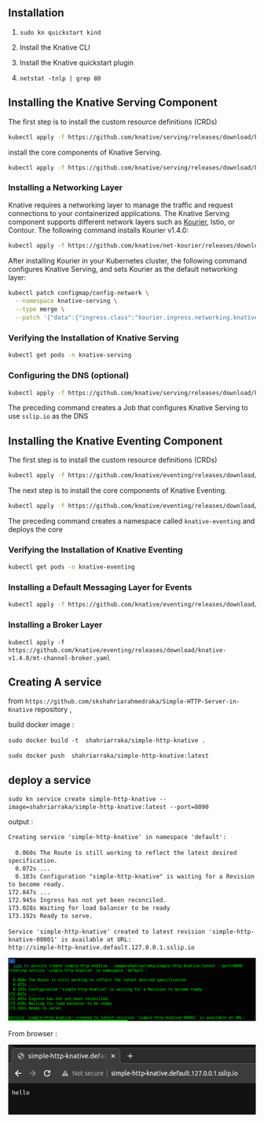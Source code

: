 



## Installation

1. `sudo kn quickstart kind `

2.  Install the Knative CLI

3. Install the Knative quickstart plugin

4. `netstat -tnlp | grep 80`





## Installing the Knative Serving Component

The first step is to install the custom resource definitions (CRDs) 


```bash
kubectl apply -f https://github.com/knative/serving/releases/download/knative-v1.4.0/serving-crds.yaml
```

 install the core components of Knative Serving.

```bash
kubectl apply -f https://github.com/knative/serving/releases/download/knative-v1.4.0/serving-core.yaml
```

### Installing a Networking Layer

Knative requires a networking layer to manage the traffic and request
 connections to your containerized applications. The Knative Serving 
component supports different network layers such as [Kourier](https://github.com/knative-sandbox/net-kourier), Istio, or Contour. The following command installs Kourier v1.4.0:

```bash
kubectl apply -f https://github.com/knative/net-kourier/releases/download/knative-v1.4.0/kourier.yaml
```

After installing Kourier in your Kubernetes cluster, the following command 
configures Knative Serving, and sets Kourier as the default networking 
layer:

```bash
kubectl patch configmap/config-network \
  --namespace knative-serving \
  --type merge \
  --patch '{"data":{"ingress.class":"kourier.ingress.networking.knative.dev"}}'
```



### Verifying the Installation of Knative Serving



```bash
kubectl get pods -n knative-serving
```

### Configuring the DNS (optional)



```bash
kubectl apply -f https://github.com/knative/serving/releases/download/knative-v1.4.0/serving-default-domain.yaml
```

The preceding command creates a Job that configures Knative Serving to use `sslip.io` as the DNS



## Installing the Knative Eventing Component

The first step is to install the custom resource definitions (CRDs) 


```bash
kubectl apply -f https://github.com/knative/eventing/releases/download/knative-v1.4.0/eventing-crds.yaml
```

The next step is to install the core components of Knative Eventing.

```bash
kubectl apply -f https://github.com/knative/eventing/releases/download/knative-v1.4.0/eventing-core.yaml
```

The preceding command creates a namespace called `knative-eventing` and deploys the core



### Verifying the Installation of Knative Eventing



```bash
kubectl get pods -n knative-eventing
```





### Installing a Default Messaging Layer for Events



```bash
kubectl apply -f https://github.com/knative/eventing/releases/download/knative-v1.4.0/in-memory-channel.yaml
```



### Installing a Broker Layer

```
kubectl apply -f https://github.com/knative/eventing/releases/download/knative-v1.4.0/mt-channel-broker.yaml
```



## Creating A service

from `https://github.com/skshahriarahmedraka/Simple-HTTP-Server-in-Knative`  repository , 

build docker image : 

`sudo docker build -t  shahriarraka/simple-http-knative .`

`sudo docker push  shahriarraka/simple-http-knative:latest`



## deploy a service

```
sudo kn service create simple-http-knative --image=shahriarraka/simple-http-knative:latest --port=8090

```

output :

```
Creating service 'simple-http-knative' in namespace 'default':

  0.060s The Route is still working to reflect the latest desired specification.
  0.072s ...
  0.103s Configuration "simple-http-knative" is waiting for a Revision to become ready.
172.847s ...
172.945s Ingress has not yet been reconciled.
173.028s Waiting for load balancer to be ready
173.192s Ready to serve.

Service 'simple-http-knative' created to latest revision 'simple-http-knative-00001' is available at URL:
http://simple-http-knative.default.127.0.0.1.sslip.io

```



![](./screenshot/Screenshot%20from%202023-07-25%2014-55-58.png)



From browser :

![](./screenshot/Screenshot%20from%202023-07-25%2014-55-39.png)
